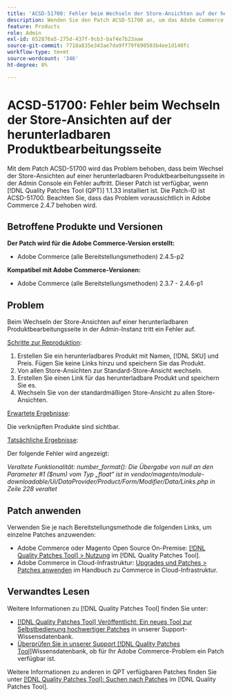 ```yaml
---
title: 'ACSD-51700: Fehler beim Wechseln der Store-Ansichten auf der herunterladbaren Produktbearbeitungsseite'
description: Wenden Sie den Patch ACSD-51700 an, um das Adobe Commerce-Problem zu beheben, bei dem beim Wechseln der Store-Ansichten auf einer herunterladbaren Produktbearbeitungsseite in der Admin Console ein Fehler auftritt.
feature: Products
role: Admin
exl-id: 652876a5-275d-437f-9cb3-baf4e7b23aae
source-git-commit: 7718a835e343ae7da9ff79f690503b4ee1d140fc
workflow-type: tm+mt
source-wordcount: '346'
ht-degree: 0%

---
```


# ACSD-51700: Fehler beim Wechseln der Store-Ansichten auf der herunterladbaren Produktbearbeitungsseite

Mit dem Patch ACSD-51700 wird das Problem behoben, dass beim Wechsel der Store-Ansichten auf einer herunterladbaren Produktbearbeitungsseite in der Admin Console ein Fehler auftritt. Dieser Patch ist verfügbar, wenn [!DNL Quality Patches Tool (QPT)] 1.1.33 installiert ist. Die Patch-ID ist ACSD-51700. Beachten Sie, dass das Problem voraussichtlich in Adobe Commerce 2.4.7 behoben wird.

## Betroffene Produkte und Versionen

**Der Patch wird für die Adobe Commerce-Version erstellt:**

* Adobe Commerce (alle Bereitstellungsmethoden) 2.4.5-p2

**Kompatibel mit Adobe Commerce-Versionen:**

* Adobe Commerce (alle Bereitstellungsmethoden) 2.3.7 - 2.4.6-p1

## Problem

Beim Wechseln der Store-Ansichten auf einer herunterladbaren Produktbearbeitungsseite in der Admin-Instanz tritt ein Fehler auf.

<u>Schritte zur Reproduktion</u>:

1. Erstellen Sie ein herunterladbares Produkt mit Namen, [!DNL SKU] und Preis. Fügen Sie keine Links hinzu und speichern Sie das Produkt.
1. Von allen Store-Ansichten zur Standard-Store-Ansicht wechseln.
1. Erstellen Sie einen Link für das herunterladbare Produkt und speichern Sie es.
1. Wechseln Sie von der standardmäßigen Store-Ansicht zu allen Store-Ansichten.

<u>Erwartete Ergebnisse</u>:

Die verknüpften Produkte sind sichtbar.

<u>Tatsächliche Ergebnisse</u>:

Der folgende Fehler wird angezeigt:

*Veraltete Funktionalität: number_format(): Die Übergabe von null an den Parameter #1 ($num) vom Typ „float“ ist in vendor/magento/module-downloadable/Ui/DataProvider/Product/Form/Modifier/Data/Links.php in Zeile 228 veraltet*

## Patch anwenden

Verwenden Sie je nach Bereitstellungsmethode die folgenden Links, um einzelne Patches anzuwenden:

* Adobe Commerce oder Magento Open Source On-Premise: [[!DNL Quality Patches Tool] > Nutzung](https://experienceleague.adobe.com/docs/commerce-operations/tools/quality-patches-tool/usage.html) im [!DNL Quality Patches Tool].
* Adobe Commerce in Cloud-Infrastruktur: [Upgrades und Patches > Patches anwenden](https://experienceleague.adobe.com/docs/commerce-cloud-service/user-guide/develop/upgrade/apply-patches.html) im Handbuch zu Commerce in Cloud-Infrastruktur.

## Verwandtes Lesen

Weitere Informationen zu [!DNL Quality Patches Tool] finden Sie unter:

* [[!DNL Quality Patches Tool] Veröffentlicht: Ein neues Tool zur Selbstbedienung hochwertiger Patches](/help/announcements/adobe-commerce-announcements/magento-quality-patches-released-new-tool-to-self-serve-quality-patches.md) in unserer Support-Wissensdatenbank.
* [Überprüfen Sie in unserer Support [!DNL Quality Patches Tool]](/help/support-tools/patches-available-in-qpt-tool/check-patch-for-magento-issue-with-magento-quality-patches.md)Wissensdatenbank, ob für Ihr Adobe Commerce-Problem ein Patch verfügbar ist.

Weitere Informationen zu anderen in QPT verfügbaren Patches finden Sie unter [[!DNL Quality Patches Tool]: Suchen nach Patches](https://experienceleague.adobe.com/tools/commerce-quality-patches/index.html) im [!DNL Quality Patches Tool].

